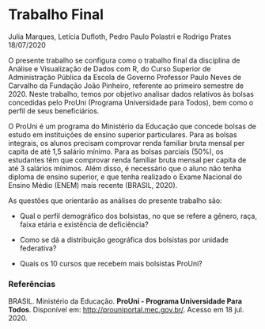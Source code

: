 Trabalho Final
================
Julia Marques, Letícia Dufloth, Pedro Paulo Polastri e Rodrigo Prates
18/07/2020

O presente trabalho se configura como o trabalho final da disciplina de
Análise e Visualização de Dados com R, do Curso Superior de
Administração Pública da Escola de Governo Professor Paulo Neves de
Carvalho da Fundação João Pinheiro, referente ao primeiro semestre de
2020. Neste trabalho, temos por objetivo analisar dados relativos às
bolsas concedidas pelo ProUni (Programa Universidade para Todos), bem
como o perfil de seus beneficiários.

O ProUni é um programa do Ministério da Educação que concede bolsas de
estudo em instituições de ensino superior particulares. Para as bolsas
integrais, os alunos precisam comprovar renda familiar bruta mensal per
capita de até 1,5 salário mínimo. Para as bolsas parciais (50%), os
estudantes têm que comprovar renda familiar bruta mensal per capita de
até 3 salários mínimos. Além disso, é necessário que o aluno não tenha
diploma de ensino superior, e que tenha realizado o Exame Nacional do
Ensino Médio (ENEM) mais recente (BRASIL, 2020).

As questões que orientarão as análises do presente trabalho são:

  - Qual o perfil demográfico dos bolsistas, no que se refere a gênero,
    raça, faixa etária e existência de deficiência?

  - Como se dá a distribuição geográfica dos bolsistas por unidade
    federativa?

  - Quais os 10 cursos que recebem mais bolsistas ProUni?

### Referências

BRASIL. Ministério da Educação. **ProUni - Programa Universidade Para
Todos**. Disponível em: <http://prouniportal.mec.gov.br/>. Acesso em 18
jul. 2020.
